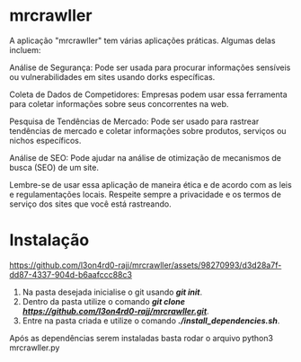 # mrcrawller

A aplicação "mrcrawller" tem várias aplicações práticas. Algumas delas incluem:

Análise de Segurança: Pode ser usada para procurar informações sensíveis ou vulnerabilidades em sites usando dorks específicas.

Coleta de Dados de Competidores: Empresas podem usar essa ferramenta para coletar informações sobre seus concorrentes na web.

Pesquisa de Tendências de Mercado: Pode ser usado para rastrear tendências de mercado e coletar informações sobre produtos, serviços ou nichos específicos.

Análise de SEO: Pode ajudar na análise de otimização de mecanismos de busca (SEO) de um site.

Lembre-se de usar essa aplicação de maneira ética e de acordo com as leis e regulamentações locais. Respeite sempre a privacidade e os termos de serviço dos sites que você está rastreando.

# Instalação



https://github.com/l3on4rd0-rajj/mrcrawller/assets/98270993/d3d28a7f-dd87-4337-904d-b6aafccc88c3













1. Na pasta desejada inicialise o git usando **_git init_**.
2. Dentro da pasta utilize o comando **_git clone https://github.com/l3on4rd0-rajj/mrcrawller.git_**.
3. Entre na pasta criada e utilize o comando **_./install_dependencies.sh_**.

Após as dependências serem instaladas basta rodar o arquivo python3 mrcrawller.py
